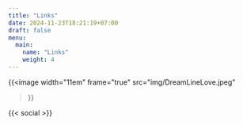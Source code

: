 ```yaml
---
title: "Links"
date: 2024-11-23T18:21:19+07:00
draft: false
menu:
  main:
    name: "Links"
    weight: 4
---
```


{{<image
    width="11em"
    frame="true"
    src="img/DreamLineLove.jpeg"
>}}

{{< social >}}

